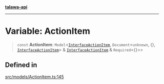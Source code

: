 [**talawa-api**](../../../README.md)

***

# Variable: ActionItem

> `const` **ActionItem**: `Model`\<[`InterfaceActionItem`](../interfaces/InterfaceActionItem.md), `Document`\<`unknown`, \{\}, [`InterfaceActionItem`](../interfaces/InterfaceActionItem.md)\> & [`InterfaceActionItem`](../interfaces/InterfaceActionItem.md) & `Required`\<\{\}\>\>

## Defined in

[src/models/ActionItem.ts:145](https://github.com/Suyash878/talawa-api/blob/095e6964ce2a06c1c30d1acf81b6162203f1db91/src/models/ActionItem.ts#L145)
